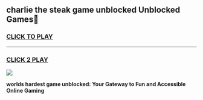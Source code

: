 
## charlie the steak game unblocked Unblocked Games👋
<h3>
<a href="https://premium.freeplayer.one?title=charlie_the_steak_game_unblocked&ref=16F">CLICK TO PLAY</a></h3>
<hr>

<h3>
<a href="https://premium.freeplayer.one?title=charlie_the_steak_game_unblocked&ref=16F">CLICK 2 PLAY</a>
  
</h3>

<a href="https://premium.freeplayer.one?title=charlie_the_steak_game_unblocked&ref=16F/"><img src="https://clearcache.store/games.png"></a>


**worlds hardest game unblocked: Your Gateway to Fun and Accessible Online Gaming**
